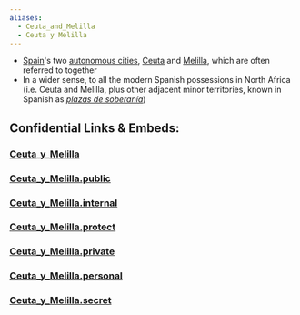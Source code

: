 ```yaml
---
aliases:
  - Ceuta_and_Melilla
  - Ceuta y Melilla
---
```


- [Spain](https://en.wikipedia.org/wiki/Spain "Spain")'s two [autonomous cities](https://en.wikipedia.org/wiki/Autonomous_cities_of_Spain "Autonomous cities of Spain"), [Ceuta](https://en.wikipedia.org/wiki/Ceuta "Ceuta") and [Melilla](https://en.wikipedia.org/wiki/Melilla "Melilla"), which are often referred to together
- In a wider sense, to all the modern Spanish possessions in North Africa (i.e. Ceuta and Melilla, plus other adjacent minor territories, known in Spanish as _[plazas de soberanía](https://en.wikipedia.org/wiki/Plazas_de_soberan%C3%ADa "Plazas de soberanía")_)


## Confidential Links & Embeds: 

### [Ceuta_y_Melilla](/_Standards/Earth/Continent/Europe/Europe~South/Spain/Provinces~Spain/Ceuta_y_Melilla.md) 

### [Ceuta_y_Melilla.public](/_public/Earth/Continent/Europe/Europe~South/Spain/Provinces~Spain/Ceuta_y_Melilla.public.md) 

### [Ceuta_y_Melilla.internal](/_internal/Earth/Continent/Europe/Europe~South/Spain/Provinces~Spain/Ceuta_y_Melilla.internal.md) 

### [Ceuta_y_Melilla.protect](/_protect/Earth/Continent/Europe/Europe~South/Spain/Provinces~Spain/Ceuta_y_Melilla.protect.md) 

### [Ceuta_y_Melilla.private](/_private/Earth/Continent/Europe/Europe~South/Spain/Provinces~Spain/Ceuta_y_Melilla.private.md) 

### [Ceuta_y_Melilla.personal](/_personal/Earth/Continent/Europe/Europe~South/Spain/Provinces~Spain/Ceuta_y_Melilla.personal.md) 

### [Ceuta_y_Melilla.secret](/_secret/Earth/Continent/Europe/Europe~South/Spain/Provinces~Spain/Ceuta_y_Melilla.secret.md)

